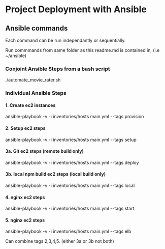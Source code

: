 # Project Deployment with Ansible

## Ansible commands
Each command can be run independantly or sequentially.

Run commmands from same folder as this readme.md is contained in, (i.e ~/ansible)

### Conjoint Ansible Steps from a bash script
./automate_movie_rater.sh

### Individual Ansible Steps

#### 1. Create ec2 instances
ansible-playbook -v -i inventories/hosts  main.yml --tags provision

#### 2. Setup ec2 steps
ansible-playbook -v -i inventories/hosts main.yml --tags setup

#### 3a. Git ec2 steps (remote build only)
ansible-playbook -v -i inventories/hosts main.yml --tags deploy

#### 3b. local npm build ec2 steps (local build only)
ansible-playbook -v -i inventories/hosts main.yml --tags local

#### 4. nginx ec2 steps
ansible-playbook -v -i inventories/hosts main.yml --tags start

#### 5. nginx ec2 steps
ansible-playbook -v -i inventories/hosts main.yml --tags elb

Can combine tags 2,3,4,5. (either 3a or 3b not both)